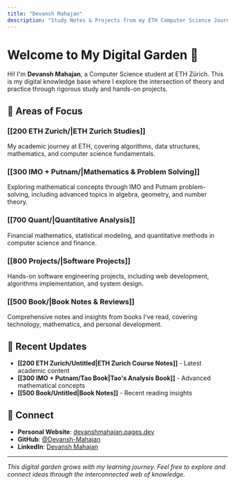 ```yaml
---
title: "Devansh Mahajan"
description: "Study Notes & Projects from my ETH Computer Science Journey"
---
```


# Welcome to My Digital Garden 🌱

Hi! I'm **Devansh Mahajan**, a Computer Science student at ETH Zürich. This is my digital knowledge base where I explore the intersection of theory and practice through rigorous study and hands-on projects.

## 🎯 Areas of Focus

### [[200 ETH Zurich/|ETH Zurich Studies]]
My academic journey at ETH, covering algorithms, data structures, mathematics, and computer science fundamentals.

### [[300 IMO + Putnam/|Mathematics & Problem Solving]]
Exploring mathematical concepts through IMO and Putnam problem-solving, including advanced topics in algebra, geometry, and number theory.

### [[700 Quant/|Quantitative Analysis]]
Financial mathematics, statistical modeling, and quantitative methods in computer science and finance.

### [[800 Projects/|Software Projects]]
Hands-on software engineering projects, including web development, algorithms implementation, and system design.

### [[500 Book/|Book Notes & Reviews]]
Comprehensive notes and insights from books I've read, covering technology, mathematics, and personal development.

## 🚀 Recent Updates

- **[[200 ETH Zurich/Untitled|ETH Zurich Course Notes]]** - Latest academic content
- **[[300 IMO + Putnam/Tao Book|Tao's Analysis Book]]** - Advanced mathematical concepts
- **[[500 Book/Untitled|Book Notes]]** - Recent reading insights

## 🔗 Connect

- **Personal Website**: [devanshmahajan.pages.dev](https://devanshmahajan.pages.dev)
- **GitHub**: [@Devansh-Mahajan](https://github.com/Devansh-Mahajan)
- **LinkedIn**: [Devansh Mahajan](https://www.linkedin.com/in/devansh-mahajan-2b2b99185/)

---

*This digital garden grows with my learning journey. Feel free to explore and connect ideas through the interconnected web of knowledge.*
